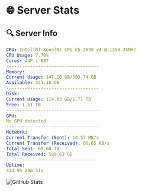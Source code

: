 # 🌐 Server Stats
## 🔍 Server Info
```yaml
CPU: Intel(R) Xeon(R) CPU E5-2699 v4 @ 1350.35MHz
CPU Usage: 7.70%
Cores: 44P | 88T
-----------------------------------
Memory:
Current Usage: 147.10 GB/503.74 GB
Available: 353.18 GB
-----------------------------------
Disk:
Current Usage: 114.03 GB/1.71 TB
Free: 1.51 TB
-----------------------------------
GPU:
No GPU detected
-----------------------------------
Network:
Current Transfer (Sent): 14.57 MB/s
Current Transfer (Received): 66.05 KB/s
Total Sent: 69.68 TB
Total Received: 589.63 GB
-----------------------------------
Uptime:
41d 9h 29m 51s
```
![GitHub Stats](https://img.shields.io/badge/Updated-2025-04-18_06:52:40-blue)